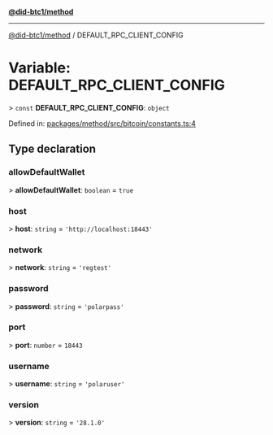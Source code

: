 [**@did-btc1/method**](../README.md)

***

[@did-btc1/method](../globals.md) / DEFAULT\_RPC\_CLIENT\_CONFIG

# Variable: DEFAULT\_RPC\_CLIENT\_CONFIG

&gt; `const` **DEFAULT\_RPC\_CLIENT\_CONFIG**: `object`

Defined in: [packages/method/src/bitcoin/constants.ts:4](https://github.com/dcdpr/did-btc1-js/blob/4ab6f9915d95beed9bc633644c9db1539395f512/packages/method/src/bitcoin/constants.ts#L4)

## Type declaration

### allowDefaultWallet

&gt; **allowDefaultWallet**: `boolean` = `true`

### host

&gt; **host**: `string` = `'http://localhost:18443'`

### network

&gt; **network**: `string` = `'regtest'`

### password

&gt; **password**: `string` = `'polarpass'`

### port

&gt; **port**: `number` = `18443`

### username

&gt; **username**: `string` = `'polaruser'`

### version

&gt; **version**: `string` = `'28.1.0'`
